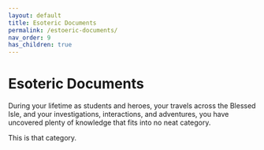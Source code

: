 ```yaml
---
layout: default
title: Esoteric Documents
permalink: /estoeric-documents/
nav_order: 9
has_children: true
---
```


# Esoteric Documents

During your lifetime as students and heroes, your travels across the Blessed
Isle, and your investigations, interactions, and adventures, you have uncovered
plenty of knowledge that fits into no neat category.

This is that category.
